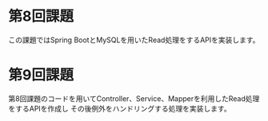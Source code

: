 # 第8回課題

この課題ではSpring BootとMySQLを用いたRead処理をするAPIを実装します。

# 第9回課題

第8回課題のコードを用いてController、Service、Mapperを利用したRead処理をするAPIを作成し
その後例外をハンドリングする処理を実装します。
